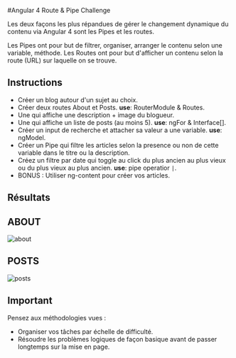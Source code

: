 #Angular 4 Route & Pipe Challenge

Les deux façons les plus répandues de gérer le changement dynamique du contenu via Angular 4 sont les Pipes et les routes.


Les Pipes ont pour but de filtrer, organiser, arranger le contenu selon une variable, méthode.
Les Routes ont pour but d'afficher un contenu selon la route (URL) sur laquelle on se trouve.


## Instructions

- Créer un blog autour d'un sujet au choix.
- Créer deux routes About et Posts. **use**: RouterModule & Routes.
- Une qui affiche une description + image du blogueur.
- Une qui affiche un liste de posts (au moins 5). **use**: ngFor & Interface[].
- Créer un input de recherche et attacher sa valeur a une variable. **use**: ngModel.
- Créer un Pipe qui filtre les articles selon la presence ou non de cette variable dans le titre ou la description.
- Créez un filtre par date qui toggle au click du plus ancien au plus vieux ou du plus vieux au plus ancien. **use**: pipe operatior ``` | ```.
- BONUS : Utiliser ng-content pour créer vos articles.

## Résultats

**ABOUT**
---------------------------
![about](about.png)

**POSTS**
---------------------------
![posts](posts.png)

## Important

Pensez aux méthodologies vues :
- Organiser vos tâches par échelle de difficulté.
- Résoudre les problèmes logiques de façon basique avant de passer longtemps sur la mise en page.


